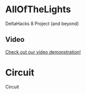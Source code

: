 # AllOfTheLights
DeltaHacks 8 Project (and beyond)
## Video
[Check out our video demonstration!](https://www.youtube.com/watch?v=qxFmHUUKKCE)
# Circuit
Circuit
